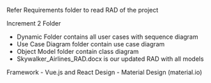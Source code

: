 Refer Requirements folder to read RAD of the project

Increment 2 Folder

* Dynamic Folder contains all user cases with sequence diagram
* Use Case Diagram folder contain use case diagram
* Object Model folder contain class diagram
* Skywalker_Airlines_RAD.docx is our updated RAD with all models

Framework - Vue.js and React
Design - Material Design (material.io)
